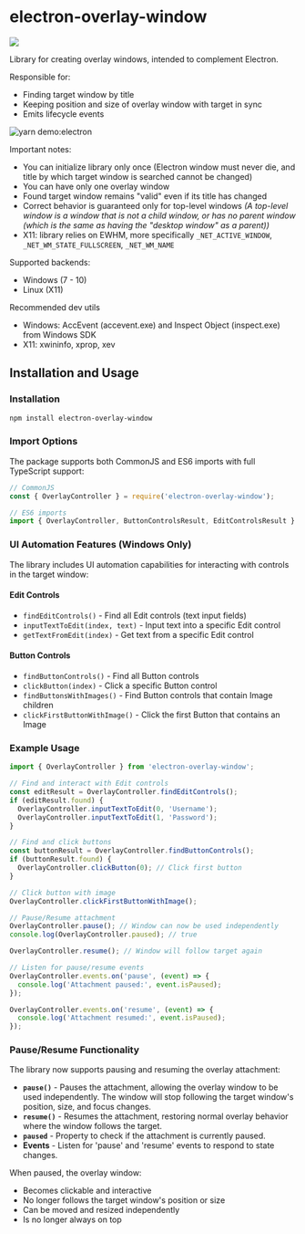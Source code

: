# electron-overlay-window

[![](https://img.shields.io/npm/v/electron-overlay-window/latest?color=CC3534&label=electron-overlay-window&logo=npm&labelColor=212121)](https://www.npmjs.com/package/electron-overlay-window)

Library for creating overlay windows, intended to complement Electron.

Responsible for:
  - Finding target window by title
  - Keeping position and size of overlay window with target in sync
  - Emits lifecycle events

![yarn demo:electron](https://i.imgur.com/Ej190zc.gif)

Important notes:
  - You can initialize library only once (Electron window must never die, and title by which target window is searched cannot be changed)
  - You can have only one overlay window
  - Found target window remains "valid" even if its title has changed
  - Correct behavior is guaranteed only for top-level windows *(A top-level window is a window that is not a child window, or has no parent window (which is the same as having the "desktop window" as a parent))*
  - X11: library relies on EWHM, more specifically `_NET_ACTIVE_WINDOW`, `_NET_WM_STATE_FULLSCREEN`, `_NET_WM_NAME`

Supported backends:
  - Windows (7 - 10)
  - Linux (X11)

Recommended dev utils
- Windows: AccEvent (accevent.exe) and Inspect Object (inspect.exe) from Windows SDK
- X11: xwininfo, xprop, xev

## Installation and Usage

### Installation

```bash
npm install electron-overlay-window
```

### Import Options

The package supports both CommonJS and ES6 imports with full TypeScript support:

```javascript
// CommonJS
const { OverlayController } = require('electron-overlay-window');

// ES6 imports
import { OverlayController, ButtonControlsResult, EditControlsResult } from 'electron-overlay-window';
```

### UI Automation Features (Windows Only)

The library includes UI automation capabilities for interacting with controls in the target window:

#### Edit Controls
- `findEditControls()` - Find all Edit controls (text input fields)
- `inputTextToEdit(index, text)` - Input text into a specific Edit control
- `getTextFromEdit(index)` - Get text from a specific Edit control

#### Button Controls
- `findButtonControls()` - Find all Button controls
- `clickButton(index)` - Click a specific Button control
- `findButtonsWithImages()` - Find Button controls that contain Image children
- `clickFirstButtonWithImage()` - Click the first Button that contains an Image

### Example Usage

```javascript
import { OverlayController } from 'electron-overlay-window';

// Find and interact with Edit controls
const editResult = OverlayController.findEditControls();
if (editResult.found) {
  OverlayController.inputTextToEdit(0, 'Username');
  OverlayController.inputTextToEdit(1, 'Password');
}

// Find and click buttons
const buttonResult = OverlayController.findButtonControls();
if (buttonResult.found) {
  OverlayController.clickButton(0); // Click first button
}

// Click button with image
OverlayController.clickFirstButtonWithImage();

// Pause/Resume attachment
OverlayController.pause(); // Window can now be used independently
console.log(OverlayController.paused); // true

OverlayController.resume(); // Window will follow target again

// Listen for pause/resume events
OverlayController.events.on('pause', (event) => {
  console.log('Attachment paused:', event.isPaused);
});

OverlayController.events.on('resume', (event) => {
  console.log('Attachment resumed:', event.isPaused);
});
```

### Pause/Resume Functionality

The library now supports pausing and resuming the overlay attachment:

- **`pause()`** - Pauses the attachment, allowing the overlay window to be used independently. The window will stop following the target window's position, size, and focus changes.
- **`resume()`** - Resumes the attachment, restoring normal overlay behavior where the window follows the target.
- **`paused`** - Property to check if the attachment is currently paused.
- **Events** - Listen for 'pause' and 'resume' events to respond to state changes.

When paused, the overlay window:
- Becomes clickable and interactive
- No longer follows the target window's position or size
- Can be moved and resized independently
- Is no longer always on top

